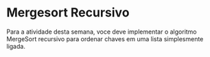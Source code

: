 # Mergesort Recursivo
Para a atividade desta semana, voce deve implementar o algoritmo MergeSort recursivo para ordenar chaves em uma lista simplesmente ligada.
